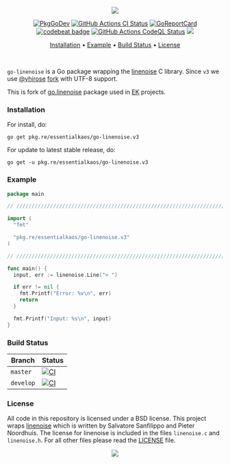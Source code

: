 <p align="center"><a href="#readme"><img src="https://gh.kaos.st/go-linenoise.svg"/></a></p>

<p align="center">
  <a href="https://kaos.sh/g/go-linenoise"><img src="https://gh.kaos.st/godoc.svg" alt="PkgGoDev"></a>
  <a href="https://kaos.sh/w/aligo/ci"><img src="https://kaos.sh/w/aligo/ci.svg" alt="GitHub Actions CI Status" /></a>
  <a href="https://kaos.sh/r/aligo"><img src="https://kaos.sh/r/aligo.svg" alt="GoReportCard" /></a>
  <a href="https://kaos.sh/b/aligo"><img src="https://codebeat.co/badges/f7800a13-657f-4be9-a359-2845f3433588" alt="codebeat badge" /></a>
  <a href="https://kaos.sh/w/aligo/codeql"><img src="https://kaos.sh/w/aligo/codeql.svg" alt="GitHub Actions CodeQL Status" /></a>
  <a href="https://github.com/essentialkaos/go-linenoise/blob/master/LICENSE"><img src="https://gh.kaos.st/bsd.svg"></a>
</p>

<p align="center"><a href="#installation">Installation</a> • <a href="#example">Example</a> • <a href="#build-status">Build Status</a> • <a href="#license">License</a></p>

<br/>

`go-linenoise` is a Go package wrapping the [linenoise](https://github.com/antirez/linenoise) C library. Since `v3` we use [@yhirose](https://github.com/yhirose) [fork](https://github.com/yhirose/linenoise/tree/utf8-support) with UTF-8 support.

This is fork of [go.linenoise](https://github.com/GeertJohan/go.linenoise) package used in [EK](https://github.com/essentialkaos) projects.

### Installation

For install, do:

```
go get pkg.re/essentialkaos/go-linenoise.v3
```

For update to latest stable release, do:

```
go get -u pkg.re/essentialkaos/go-linenoise.v3
```

### Example

```go
package main

// ////////////////////////////////////////////////////////////////////////// //

import (
  "fmt"

  "pkg.re/essentialkaos/go-linenoise.v3"
)

// ////////////////////////////////////////////////////////////////////////// //

func main() {
  input, err := linenoise.Line("> ")

  if err != nil {
    fmt.Printf("Error: %v\n", err)
    return
  }

  fmt.Printf("Input: %s\n", input)
}

```

### Build Status

| Branch | Status |
|--------|--------|
| `master` | [![CI](https://kaos.sh/w/go-linenoise/ci.svg?branch=master)](https://kaos.sh/w/go-linenoise/ci?query=branch:master) |
| `develop` | [![CI](https://kaos.sh/w/go-linenoise/ci.svg?branch=develop)](https://kaos.sh/w/go-linenoise/ci?query=branch:develop) |

### License
All code in this repository is licensed under a BSD license.
This project wraps [linenoise](https://github.com/antirez/linenoise) which is written by Salvatore Sanfilippo and Pieter Noordhuis. The license for linenoise is included in the files `linenoise.c` and `linenoise.h`.
For all other files please read the [LICENSE](LICENSE) file.

<p align="center"><a href="https://essentialkaos.com"><img src="https://gh.kaos.st/ekgh.svg"/></a></p>
